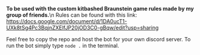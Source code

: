 **To be used with the custom kitbashed Braunstein game rules made by my group of friends.**\n
Rules can be found with this link: https://docs.google.com/document/d/1DA0ucT1-UXk8tSg4Pc3BqjnZXElfJP20jOD3C0-gBqw/edit?usp=sharing

Feel free to copy the repo and host the bot for your own discord server. 
To run the bot simply type ```node .``` in the terminal.
